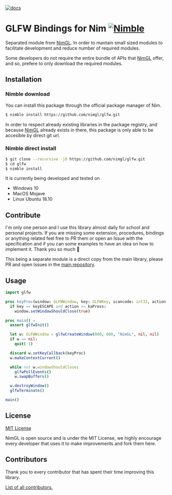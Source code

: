 [![docs](https://img.shields.io/badge/docs-passing-4caf50.svg?style=flat-square)](https://nimgl.org/docs)

# GLFW Bindings for Nim [![Nimble](https://raw.githubusercontent.com/yglukhov/nimble-tag/master/nimble.png)](https://github.com/nim-lang/nimble)

Separated module from [NimGL](https://nimgl.org/). In order to mantain small
sized modules to facilitate development and reduce number of required modules.

Some developers do not require the entire bundle of APIs that
[NimGL](https://nimgl.org/) offer, and so, prefere to only download the required
modules.

## Installation

### Nimble download

You can install this package through the official package manager of Nim.

```bash
$ nimble install https://github.com/nimgl/glfw.git
```

In order to respect already existing libraries in the package registry, and
because [NimGL](https://nimgl.org/) already exists in there, this package is
only able to be accesible by direct git url.

### Nimble direct install

```bash
$ git clone --recursive -j8 https://github.com/nimgl/glfw.git
$ cd glfw
$ nimble install
```

It is currently being developed and tested on

* Windows 10
* MacOS Mojave
* Linux Ubuntu 18.10

## Contribute

I'm only one person and I use this library almost daily for school and personal
projects. If you are missing some extension, procedures, bindings or anything
related feel free to PR them or open an Issue with the specification and
if you can some examples to have an idea on how to implement it.
Thank you so much :tada:

This being a separate module is a direct copy from the main library, please PR
and open Issues in the [main repository](https://github.com/nimgl/nimgl).

## Usage

```nim
import glfw

proc keyProc(window: GLFWWindow, key: GLFWKey, scancode: int32, action: GLFWKeyAction, mods: GLFWKeyMod): void {.cdecl.} =
  if key == keyESCAPE and action == kaPress:
    window.setWindowShouldClose(true)

proc main() =
  assert glfwInit()

  let w: GLFWWindow = glfwCreateWindow(800, 600, "NimGL", nil, nil)
  if w == nil:
    quit(-1)

  discard w.setKeyCallback(keyProc)
  w.makeContextCurrent()

  while not w.windowShouldClose:
    glfwPollEvents()
    w.swapBuffers()

  w.destroyWindow()
  glfwTerminate()

main()
```

## License

[MIT License](https://github.com/nimgl/nimgl/blob/master/LICENSE)

NimGL is open source and is under the MIT License, we highly encourage every
developer that uses it to make improvements and fork them here.

## Contributors

Thank you to every contributor that has spent their time improving this library.

[List of all contributors.](https://github.com/nimgl/nimgl/graphs/contributors)
